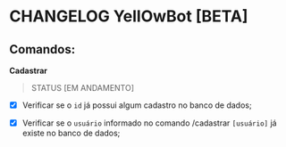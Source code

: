 # CHANGELOG YellOwBot [BETA]

## Comandos:

**Cadastrar**

> STATUS [EM ANDAMENTO]

- [x] Verificar se o `id` já possui algum cadastro no banco de dados;

- [x] Verificar se o `usuário` informado no comando /cadastrar `[usuário]` já existe no banco de dados;
